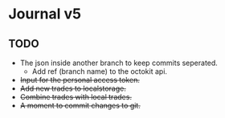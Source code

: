 # Journal v5

## TODO

- The json inside another branch to keep commits seperated.
  - Add ref (branch name) to the octokit api. 
- ~~Input for the personal access token.~~
- ~~Add new trades to localstorage.~~
- ~~Combine trades with local trades.~~
- ~~A moment to commit changes to git.~~

